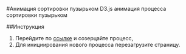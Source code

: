 #Анимация сортировки пузырьком
D3.js анимация процесса сортировки пузырьком

##Инструкция
1. Перейдите по [ссылке](http://svkolm.github.io/bubble-sorting-animation/) и созерцайте процесс,
2. Для инициирования нового процесса перезагрузите страницу.
